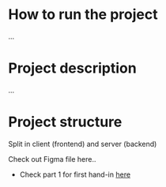 # How to run the project

...

# Project description

...

# Project structure

Split in client (frontend) and server (backend)

Check out Figma file here..

- Check part 1 for first hand-in [here](PART1.MD)
